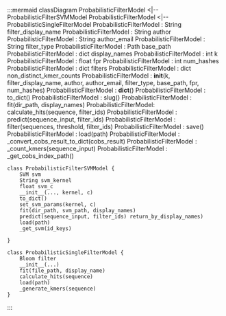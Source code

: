 :::mermaid
classDiagram
    ProbabilisticFilterModel <|-- ProbabilisticFilterSVMModel
    ProbabilisticFilterModel <|-- ProbabilisticSingleFilterModel
    ProbabilisticFilterModel : String filter_display_name
    ProbabilisticFilterModel : String author
    ProbabilisticFilterModel : String author_email
    ProbabilisticFilterModel : String filter_type
    ProbabilisticFilterModel : Path base_path
    ProbabilisticFilterModel : dict display_names
    ProbabilisticFilterModel : int k
    ProbabilisticFilterModel : float fpr
    ProbabilisticFilterModel : int num_hashes
    ProbabilisticFilterModel : dict filters
    ProbabilisticFilterModel : dict non_distinct_kmer_counts
    ProbabilisticFilterModel : __init__(k, filter_display_name, author, author_email, filter_type, base_path, fpr, num_hashes)
    ProbabilisticFilterModel : __dict__()
    ProbabilisticFilterModel : to_dict()
    ProbabilisticFilterModel : slug()
    ProbabilisticFilterModel : fit(dir_path, display_names)
    ProbabilisticFilterModel: calculate_hits(sequence, filter_ids)
    ProbabilisticFilterModel : predict(sequence_input, filter_ids)
    ProbabilisticFilterModel : filter(sequences, threshold, filter_ids)
    ProbabilisticFilterModel : save()
    ProbabilisticFilterModel : load(path)
    ProbabilisticFilterModel : _convert_cobs_result_to_dict(cobs_result)
    ProbabilisticFilterModel : _count_kmers(sequence_input)
    ProbabilisticFilterModel : _get_cobs_index_path()

    class ProbabilisticFilterSVMModel {
        SVM svm
        String svm_kernel
        float svm_c
        __init__(..., kernel, c)
        to_dict()
        set_svm_params(kernel, c)
        fit(dir_path, svm_path, display_names)
        predict(sequence_input, filter_ids) return_by_display_names)
        load(path)
        _get_svm(id_keys)

    }

    class ProbabilisticSingleFilterModel {
        Bloom filter
        __init__(...)
        fit(file_path, display_name)
        calculate_hits(sequence)
        load(path)
        _generate_kmers(sequence)
    }
:::